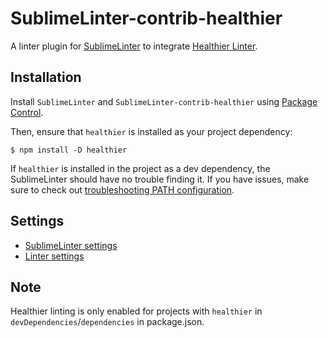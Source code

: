 # SublimeLinter-contrib-healthier

A linter plugin for [SublimeLinter](https://github.com/SublimeLinter/SublimeLinter) to integrate [Healthier Linter](https://github.com/KidkArolis/healthier).

## Installation

Install `SublimeLinter` and `SublimeLinter-contrib-healthier` using [Package Control](https://packagecontrol.io).

Then, ensure that `healthier` is installed as your project dependency:

```
$ npm install -D healthier
```

If `healthier` is installed in the project as a dev dependency, the SublimeLinter should have no trouble finding it. If you have issues, make sure to check out [troubleshooting PATH configuration](https://sublimelinter.readthedocs.io/en/latest/troubleshooting.html#finding-a-linter-executable).

## Settings

- [SublimeLinter settings](https://sublimelinter.readthedocs.org/en/latest/settings.html)
- [Linter settings](https://sublimelinter.readthedocs.org/en/latest/linter_settings.html)

## Note

Healthier linting is only enabled for projects with `healthier` in `devDependencies`/`dependencies` in package.json.
